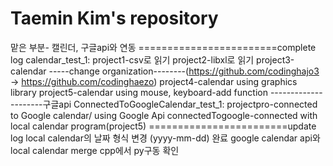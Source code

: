 # Taemin Kim's repository

맡은 부분- 캘린더, 구글api와 연동
========================complete log
calendar_test_1:
project1-csv로 읽기
project2-libxl로 읽기
project3-calendar
-----change organization--------(https://github.com/codinghajo3 -> https://github.com/codinghaezo)
project4-calendar using graphics library
project5-calendar using mouse, keyboard-add function
---------------------구글api
ConnectedToGoogleCalendar_test_1:
projectpro-connected to Google calendar/ using Google Api
connectedTogoogle-connected with local calendar program(project5)
========================update log
local calendar의 날짜 형식 변경 (yyyy-mm-dd) 완료
google calendar api와 local calendar merge
cpp에서 py구동 확인
